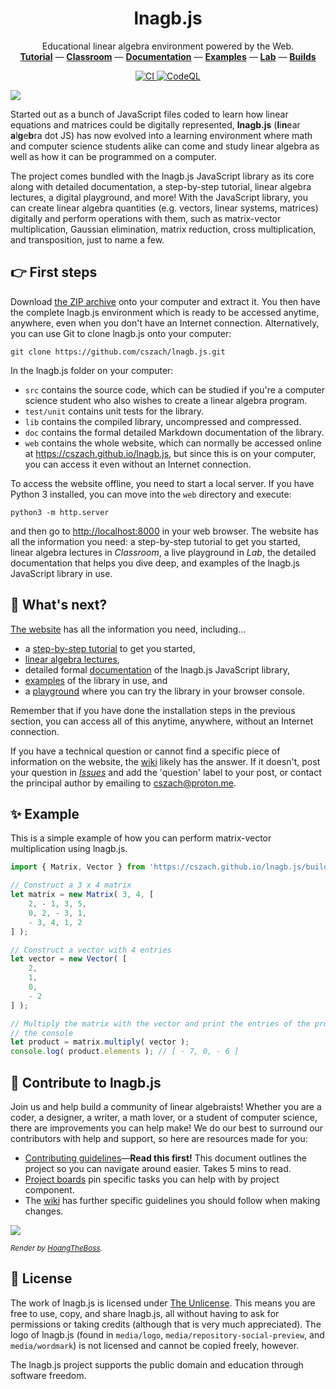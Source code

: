 <h1 align="center">lnagb.js</h1>

<p align="center">
    Educational linear algebra environment powered by the Web.
    <br/>
    <a href="https://cszach.github.io/lnagb.js/tutorial"><b>Tutorial</b></a>
    &mdash;
    <a href="https://cszach.github.io/lnagb.js/classroom"><b>Classroom</b></a>
    &mdash;
    <a href="https://cszach.github.io/lnagb.js/doc"><b>Documentation</b></a>
    &mdash;
    <a href="https://cszach.github.io/lnagb.js/examples"><b>Examples</b></a>
    &mdash;
    <a href="https://cszach.github.io/lnagb.js/lab"><b>Lab</b></a>
    &mdash;
    <a href="https://cszach.github.io/lnagb.js/builds"><b>Builds</b></a>
</p>

<p align="center">
    <a href="https://github.com/cszach/lnagb.js/actions/workflows/ci.yml">
        <img alt="CI" src="https://github.com/cszach/lnagb.js/actions/workflows/ci.yml/badge.svg?branch=dev" />
    </a>
    <a href="https://github.com/cszach/lnagb.js/actions/workflows/codeql-analysis.yml">
        <img alt="CodeQL" src="https://github.com/cszach/lnagb.js/actions/workflows/codeql-analysis.yml/badge.svg?branch=dev" />
    </a>
</p>

![](media/wordmark/png/wordmark-pad.png)

Started out as a bunch of JavaScript files coded to learn how linear equations
and matrices could be digitally represented, **lnagb.js** (<b>l</b>i<b>n</b>ear
<b>a</b>l<b>g</b>e<b>b</b>ra dot JS) has now evolved into a learning environment
where math and computer science students alike can come and study linear algebra
as well as how it can be programmed on a computer.

The project comes bundled with the lnagb.js JavaScript library as its core along
with detailed documentation, a step-by-step tutorial, linear algebra lectures,
a digital playground, and more! With the JavaScript library, you can create
linear algebra quantities (e.g. vectors, linear systems, matrices) digitally and
perform operations with them, such as matrix-vector multiplication, Gaussian
elimination, matrix reduction, cross multiplication, and transposition, just to
name a few.

:point_right: First steps
-------------------------

Download [the ZIP archive][download] onto your computer and extract it. You then
have the complete lnagb.js environment which is ready to be accessed anytime,
anywhere, even when you don't have an Internet connection. Alternatively, you
can use Git to clone lnagb.js onto your computer:

```shell
git clone https://github.com/cszach/lnagb.js.git
```

[download]: https://github.com/cszach/lnagb.js/archive/master.zip

In the lnagb.js folder on your computer:
- `src` contains the source code, which can be studied if you're a computer
  science student who also wishes to create a linear algebra program.
- `test/unit` contains unit tests for the library.
- `lib` contains the compiled library, uncompressed and compressed.
- `doc` contains the formal detailed Markdown documentation of the library.
- `web` contains the whole website, which can normally be accessed online at
  <https://cszach.github.io/lnagb.js>, but since this is on your computer,
  you can access it even without an Internet connection.

To access the website offline, you need to start a local server. If you have
Python 3 installed, you can move into the `web` directory and execute:

```shell
python3 -m http.server
```

and then go to <http://localhost:8000> in your web browser. The website has all
the information you need: a step-by-step tutorial to get you started, linear
algebra lectures in _Classroom_, a live playground in _Lab_, the detailed
documentation that helps you dive deep, and examples of the lnagb.js JavaScript
library in use.

:monocle_face: What's next?
---------------------------

[The website][website] has all the information you need, including...
- a [step-by-step tutorial][Tutorial] to get you started,
- [linear algebra lectures][Classroom],
- detailed formal [documentation][Docs] of the lnagb.js JavaScript library,
- [examples][Examples] of the library in use, and
- a [playground][Lab] where you can try the library in your browser console.

Remember that if you have done the installation steps in the previous section,
you can access all of this anytime, anywhere, without an Internet connection.

[website]: https://cszach.github.io/lnagb.js

[Tutorial]: https://cszach.github.io/lnagb.js/tutorial
[Classroom]: https://cszach.github.io/lnagb.js/classroom
[Docs]: https://cszach.github.io/lnagb.js/docs
[Examples]: https://cszach.github.io/lnagb.js/examples
[Lab]: https://cszach.github.io/lnagb.js/lab

If you have a technical question or cannot find a specific piece of information
on the website, the [wiki][wiki] likely has the answer. If it doesn't, post your
question in [_Issues_][issues] and add the 'question' label to your post, or
contact the principal author by emailing to <cszach@proton.me>.

[wiki]: https://github.com/cszach/lnagb.js/wiki
[issues]: https://github.com/cszach/lnagb.js/issues

:sparkles: Example
------------------

This is a simple example of how you can perform matrix-vector multiplication
using lnagb.js.

```javascript
import { Matrix, Vector } from 'https://cszach.github.io/lnagb.js/builds/lnagb.js';

// Construct a 3 x 4 matrix
let matrix = new Matrix( 3, 4, [
    2, - 1, 3, 5,
    0, 2, - 3, 1,
    - 3, 4, 1, 2
] );

// Construct a vector with 4 entries
let vector = new Vector( [
    2,
    1,
    0,
    - 2
] );

// Multiply the matrix with the vector and print the entries of the product to
// the console
let product = matrix.multiply( vector );
console.log( product.elements ); // [ - 7, 0, - 6 ]
```

:dancers: Contribute to lnagb.js
--------------------------------

Join us and help build a community of linear algebraists! Whether you are a
coder, a designer, a writer, a math lover, or a student of computer science,
there are improvements you can help make! We do our best to surround our
contributors with help and support, so here are resources made for you:

- [Contributing guidelines](CONTRIBUTING.md)&mdash;**Read this first!** This
  document outlines the project so you can navigate around easier. Takes 5 mins
  to read.
- [Project boards](https://github.com/cszach/lnagb.js/projects) pin specific
  tasks you can help with by project component.
- The [wiki](https://github.com/cszach/lnagb.js/wiki) has further specific
  guidelines you should follow when making changes.

![](https://user-images.githubusercontent.com/29008608/124381854-c9bf0b80-dcee-11eb-8e88-d93412d3be37.png)

<sup>_Render by [HoangTheBoss](http://links.hoangtheboss.xyz/)._</sup>

:page_with_curl: License
------------------------

The work of lnagb.js is licensed under [The Unlicense](https://unlicense.org/).
This means you are free to use, copy, and share lnagb.js, all without having to
ask for permissions or taking credits (although that is very much appreciated).
The logo of lnagb.js (found in `media/logo`, `media/repository-social-preview`,
and `media/wordmark`) is not licensed and cannot be copied freely, however.

The lnagb.js project supports the public domain and education through software
freedom.
